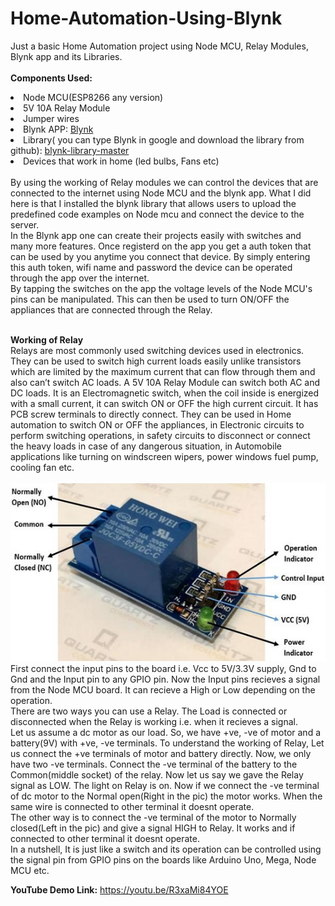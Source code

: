 # Home-Automation-Using-Blynk
Just a basic Home Automation project using Node MCU, Relay Modules, Blynk app and its Libraries.<br><br>
<b>Components Used:</b>
<li>Node MCU(ESP8266 any version)
<li>5V 10A Relay Module 
<li>Jumper wires
<li>Blynk APP: <a href="https://play.google.com/store/apps/details?id=cc.blynk&hl=en_IN&gl=US">Blynk</a>
<li>Library( you can type Blynk in google and download the library from github): <a href="https://github.com/blynkkk/blynk-server">blynk-library-master</a>
<li>Devices that work in home (led bulbs, Fans etc)
<br><br>
By using the working of Relay modules we can control the devices that are connected to the internet using Node MCU and the blynk app.
What I did here is that I installed the blynk library that allows users to upload the predefined code examples on Node mcu and connect the device to the server.<br>
In the Blynk app one can create their projects easily with switches and many more features. Once registerd on the app you get a auth token that can be used by you anytime you connect that device. By simply entering this auth token, wifi name and password the device can be operated through the app over the internet.<br>
By tapping the switches on the app the voltage levels of the Node MCU's pins can be manipulated. This can then be used to turn ON/OFF the appliances that are connected through
the Relay.<br><br>

<b>Working of Relay</b><br>
Relays are most commonly used switching devices used in electronics. They can be used to switch high current loads easily unlike transistors which are limited by the maximum current that can flow through them and also can’t switch AC loads. A 5V 10A Relay Module can switch both AC and DC loads. It is an Electromagnetic switch, when the coil inside is energized with a small current, it can switch ON or OFF the high current circuit. It has PCB screw terminals to directly connect. They can be used in Home automation to switch ON or OFF the appliances, in Electronic circuits to perform switching operations, in safety circuits to disconnect or connect the heavy loads in case of any dangerous situation, in Automobile applications like turning on windscreen wipers, power windows fuel pump, cooling fan etc.<br><br>
<img src="https://github.com/Ruthvik-1411/Home-Automation-Using-Blynk/blob/main/Relay-Module_600x600.jpg"><br>
First connect the input pins to the board i.e. Vcc to 5V/3.3V supply, Gnd to Gnd and the Input pin to any GPIO pin. Now the Input pins recieves a signal from the Node MCU board.
It can recieve a High or Low depending on the operation.<br>
There are two ways you can use a Relay. The Load is connected or disconnected when the Relay is working i.e. when it recieves a signal.<br> 
Let us assume a dc motor as our load. So, we have +ve, -ve of motor and a battery(9V) with +ve, -ve terminals. To understand the working of Relay, Let us connect the +ve terminals 
of motor and battery directly. Now, we only have two -ve terminals. Connect the -ve terminal of the battery to the Common(middle socket) of the relay. Now let us say we gave the 
Relay signal as LOW. The light on Relay is on. Now if we connect the -ve terminal of dc motor to the Normal open(Right in the pic) the motor works. When the same wire is connected to other terminal it doesnt operate.<br>
The other way is to connect the -ve terminal of the motor to Normally closed(Left in the pic) and give a signal HIGH to Relay. It works and if connected to other terminal it doesnt operate.<br>
In a nutshell, It is just like a switch and its operation can be controlled using the signal pin from GPIO pins on the boards like Arduino Uno, Mega, Node MCU etc.

  <b>YouTube Demo Link:</b> https://youtu.be/R3xaMi84YOE
